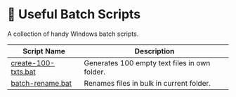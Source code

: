 # 🔧 Useful Batch Scripts  
 A collection of handy Windows batch scripts.  

| Script Name                  | Description                          |  
|------------------------------|--------------------------------------|  
| [create-100-txts.bat](./create-100-txts.bat) | Generates 100 empty text files in own folder. |  
| [batch-rename.bat](./batch-rename.bat)       | Renames files in bulk in current folder.      |  
